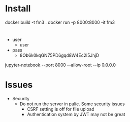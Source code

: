 #

# Install
docker build -t fm3 .
docker run -p 8000:8000 -it fm3

#
- user
  - user
- pass
  - 8Ob6k0kqGN75PD6gqd8W4Ec2I5JhjD


jupyter-notebook --port 8000 --allow-root --ip 0.0.0.0
# Issues
- Security
  - Do not run the server in pulic. Some security issues
    - CSRF setting is off for file upload
    - Authentication system by JWT may not be great